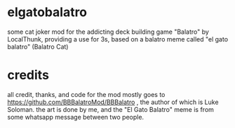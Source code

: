 # elgatobalatro
some cat joker mod for the addicting deck building game "Balatro" by LocalThunk, providing a use for 3s, based on a balatro meme called "el gato balatro" (Balatro Cat)

# credits
all credit, thanks, and code for the mod mostly goes to https://github.com/BBBalatroMod/BBBalatro , the author of which is Luke Soloman. the art is done by me, and the "El Gato Balatro" meme is from some whatsapp message between two people.
